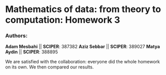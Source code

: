 # Mathematics of data: from theory to computation: Homework 3

### Authors:
**Adam Mesbahi** || **SCIPER**: 387382
**Aziz Sebbar** || **SCIPER**: 389027
**Matya Aydin** || **SCIPER**: 388895

We are satisfied with the collaboration: everyone did the whole homework on its own. We then compared our results.
